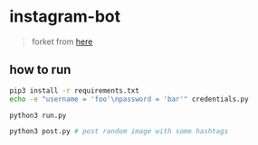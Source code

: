 # instagram-bot

> forket from [here](https://github.com/instabot-py/instabot.py)

## how to run

```bash
pip3 install -r requirements.txt
echo -e "username = 'foo'\npassword = 'bar'" credentials.py

python3 run.py

python3 post.py # post random image with some hashtags
```
